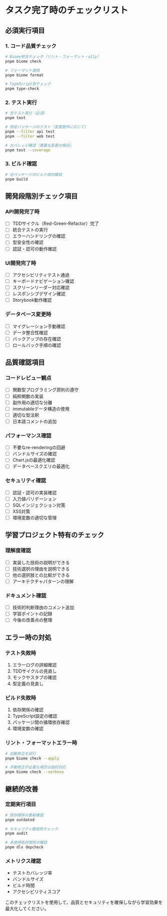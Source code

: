 # タスク完了時のチェックリスト

## 必須実行項目

### 1. コード品質チェック
```bash
# Biome統合チェック（リント・フォーマット・a11y）
pnpm biome check

# フォーマット適用
pnpm biome format

# TypeScript型チェック
pnpm type-check
```

### 2. テスト実行
```bash
# 全テスト実行（必須）
pnpm test

# 特定パッケージのテスト（変更箇所に応じて）
pnpm --filter api test
pnpm --filter web test

# カバレッジ確認（重要な変更の場合）
pnpm test --coverage
```

### 3. ビルド確認
```bash
# 全パッケージのビルド成功確認
pnpm build
```

## 開発段階別チェック項目

### API開発完了時
- [ ] TDDサイクル（Red-Green-Refactor）完了
- [ ] 統合テストの実行
- [ ] エラーハンドリングの確認
- [ ] 型安全性の確認
- [ ] 認証・認可の動作確認

### UI開発完了時
- [ ] アクセシビリティテスト通過
- [ ] キーボードナビゲーション確認
- [ ] スクリーンリーダー対応確認
- [ ] レスポンシブデザイン確認
- [ ] Storybook動作確認

### データベース変更時
- [ ] マイグレーション手動確認
- [ ] データ整合性確認
- [ ] バックアップの存在確認
- [ ] ロールバック手順の確認

## 品質確認項目

### コードレビュー観点
- [ ] 関数型プログラミング原則の遵守
- [ ] 純粋関数の実装
- [ ] 副作用の適切な分離
- [ ] immutableデータ構造の使用
- [ ] 適切な型注釈
- [ ] 日本語コメントの追加

### パフォーマンス確認
- [ ] 不要なre-renderingの回避
- [ ] バンドルサイズの確認
- [ ] Chart.jsの最適化確認
- [ ] データベースクエリの最適化

### セキュリティ確認
- [ ] 認証・認可の実装確認
- [ ] 入力値バリデーション
- [ ] SQLインジェクション対策
- [ ] XSS対策
- [ ] 環境変数の適切な管理

## 学習プロジェクト特有のチェック

### 理解度確認
- [ ] 実装した技術の説明ができる
- [ ] 技術選択の理由を説明できる
- [ ] 他の選択肢との比較ができる
- [ ] アーキテクチャパターンの理解

### ドキュメント確認
- [ ] 技術的判断理由のコメント追加
- [ ] 学習ポイントの記録
- [ ] 今後の改善点の整理

## エラー時の対処

### テスト失敗時
1. エラーログの詳細確認
2. TDDサイクルの見直し
3. モックやスタブの確認
4. 型定義の見直し

### ビルド失敗時
1. 依存関係の確認
2. TypeScript設定の確認
3. パッケージ間の循環依存確認
4. 環境変数の確認

### リント・フォーマットエラー時
```bash
# 自動修正を試行
pnpm biome check --apply

# 手動修正が必要な場合は個別対応
pnpm biome check --verbose
```

## 継続的改善

### 定期実行項目
```bash
# 依存関係の更新確認
pnpm outdated

# セキュリティ脆弱性チェック
pnpm audit

# 未使用依存関係の確認
pnpm dlx depcheck
```

### メトリクス確認
- テストカバレッジ率
- バンドルサイズ
- ビルド時間
- アクセシビリティスコア

このチェックリストを使用して、品質とセキュリティを確保しながら学習効果を最大化してください。
